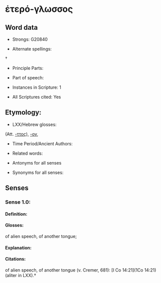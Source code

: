 # ἑτερό-γλωσσος

<!-- Status: S2=NeedsEdits -->
<!-- Lexica used for edits:   -->

## Word data

* Strongs: G20840

* Alternate spellings:

† 

* Principle Parts: 


* Part of speech: 


* Instances in Scripture: 1

* All Scriptures cited: Yes

## Etymology: 


* LXX/Hebrew glosses: 

(Att. [-ττος]()), [-ον](), 

* Time Period/Ancient Authors: 


* Related words: 

* Antonyms for all senses

* Synonyms for all senses: 


## Senses 


### Sense  1.0: 

#### Definition: 

#### Glosses: 

of alien speech, of another tongue; 

#### Explanation: 


#### Citations: 

of alien speech, of another tongue (v. Cremer, 681): [I Co 14:21](1Co 14:21) (aliter in LXX).†
